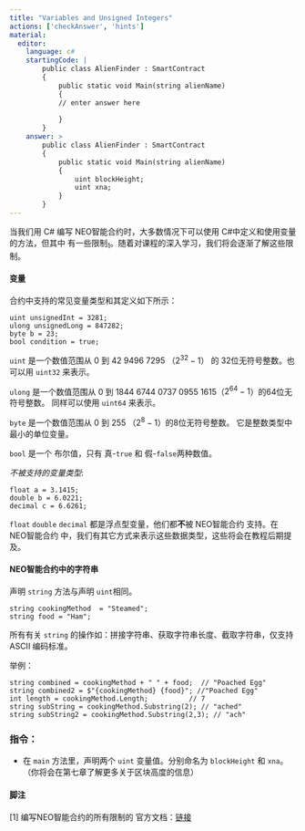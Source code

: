 ```yaml
---
title: "Variables and Unsigned Integers"
actions: ['checkAnswer', 'hints']
material: 
  editor:
    language: c#
    startingCode: |
        public class AlienFinder : SmartContract
        {
            public static void Main(string alienName)
            {
            // enter answer here
            
            }
        }
    answer: > 
        public class AlienFinder : SmartContract
        {
            public static void Main(string alienName)
            {
                uint blockHeight;
                uint xna; 
            }
        }
---
```



当我们用 C# 编写 NEO智能合约时，大多数情况下可以使用 C#中定义和使用变量的方法，但其中 有一些限制[<sub>1</sub>](#1)。随着对课程的深入学习，我们将会逐渐了解这些限制。

#### 变量

合约中支持的常见变量类型和其定义如下所示：

```
uint unsignedInt = 3281;
ulong unsignedLong = 847282; 
byte b = 23; 
bool condition = true; 
```

`uint` 是一个数值范围从 0 到 42 9496 7295 （$2^{32}-1$） 的 32位无符号整数。也可以用 `uint32` 来表示。

`ulong` 是一个数值范围从 0 到 1844 6744 0737 0955 1615（$2^{64}-1$）的64位无符号整数。 同样可以使用 `uint64` 来表示。

`byte` 是一个数值范围从 0 到 255 （$2^{8}-1$）的8位无符号整数。
它是整数类型中最小的单位变量。

`bool` 是一个 布尔值，只有 真-`true` 和 假-`false`两种数值。

*不被支持的变量类型*: 

```
float a = 3.1415;
double b = 6.0221;
decimal c = 6.6261; 
```
`float` `double` `decimal` 都是浮点型变量，他们都**不**被 NEO智能合约 支持。在 NEO智能合约 中，我们有其它方式来表示这些数据类型，这些将会在教程后期提及。

#### NEO智能合约中的字符串

声明 `string` 方法与声明 `uint`相同。

```
string cookingMethod  = "Steamed"; 
string food = "Ham"; 
```

所有有关 `string` 的操作如：拼接字符串、获取字符串长度、截取字符串，仅支持 ASCII 编码标准。

举例：

```
string combined = cookingMethod + " " + food;  // "Poached Egg"
string combined2 = $"{cookingMethod} {food}"; //"Poached Egg"
int length = cookingMethod.Length;          // 7
string subString = cookingMethod.Substring(2); // "ached"
string subString2 = cookingMethod.Substring(2,3); // "ach"
```

### 指令：

- 在 `main` 方法里，声明两个 `uint` 变量值。分别命名为 `blockHeight` 和 `xna`。（你将会在第七章了解更多关于区块高度的信息）

#### 脚注

<a class="anchor" id="1"></a>
[1] 编写NEO智能合约的所有限制的
官方文档：[链接](https://docs.neo.org/docs/zh-cn/sc/write/limitation.html)
